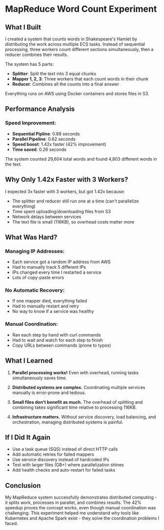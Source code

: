 # MapReduce Word Count Experiment

## What I Built

I created a system that counts words in Shakespeare's Hamlet by distributing the work across multiple ECS tasks. Instead of sequential processing, three workers count different sections simultaneously, then a reducer combines their results.

The system has 5 parts:
- **Splitter**: Split the text into 3 equal chunks
- **Mapper 1, 2, 3**: Three workers that each count words in their chunk
- **Reducer**: Combines all the counts into a final answer

Everything runs on AWS using Docker containers and stores files in S3.

## Performance Analysis

### Speed Improvement:
- **Sequential Pipline**: 0.88 seconds
- **Parallel Pipeline**: 0.62 seconds  
- **Speed boost**: 1.42x faster (42% improvement)
- **Time saved**: 0.26 seconds

The system counted 29,604 total words and found 4,803 different words in the text.

## Why Only 1.42x Faster with 3 Workers?

I expected 3x faster with 3 workers, but got 1.42x because:
- The splitter and reducer still run one at a time (can't parallelize everything)
- Time spent uploading/downloading files from S3
- Network delays between services
- The text file is small (116KB), so overhead costs matter more

## What Was Hard?

### Managing IP Addresses:
- Each service got a random IP address from AWS
- Had to manually track 5 different IPs
- IPs changed every time I restarted a service
- Lots of copy-paste errors

### No Automatic Recovery:
- If one mapper died, everything failed
- Had to manually restart and retry
- No way to know if a service was healthy

### Manual Coordination:
- Ran each step by hand with curl commands
- Had to wait and watch for each step to finish
- Copy URLs between commands (prone to typos)

## What I Learned

1. **Parallel processing works!** Even with overhead, running tasks simultaneously saves time.

2. **Distributed systems are complex.** Coordinating multiple services manually is error-prone and tedious.

3. **Small files don't benefit as much.** The overhead of splitting and combining takes significant time relative to processing 116KB.

4. **Infrastructure matters.** Without service discovery, load balancing, and orchestration, managing distributed systems is painful.

## If I Did It Again

- Use a task queue (SQS) instead of direct HTTP calls
- Add automatic retries for failed mappers
- Use service discovery instead of hardcoded IPs
- Test with larger files (GB+) where parallelization shines
- Add health checks and auto-restart for failed tasks

## Conclusion

My MapReduce system successfully demonstrates distributed computing - it splits work, processes in parallel, and combines results. The 42% speedup proves the concept works, even though manual coordination was challenging. This experiment helped me understand why tools like Kubernetes and Apache Spark exist - they solve the coordination problems I faced.